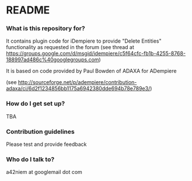 # README #

### What is this repository for? ###

It contains plugin code for iDempiere to provide "Delete Entities" functionality as requested in the forum (see thread at https://groups.google.com/d/msgid/idempiere/c5f64cfc-fb1b-4255-8768-188997ad486c%40googlegroups.com)

It is based on code provided by Paul Bowden of ADAXA for ADempiere 

(see http://sourceforge.net/p/adempiere/contribution-adaxa/ci/6d2f1234856bb1175a6942380dde694b78e789e3/)

### How do I get set up? ###

TBA

### Contribution guidelines ###

Please test and provide feedback

### Who do I talk to? ###

a42niem at googlemail dot com
